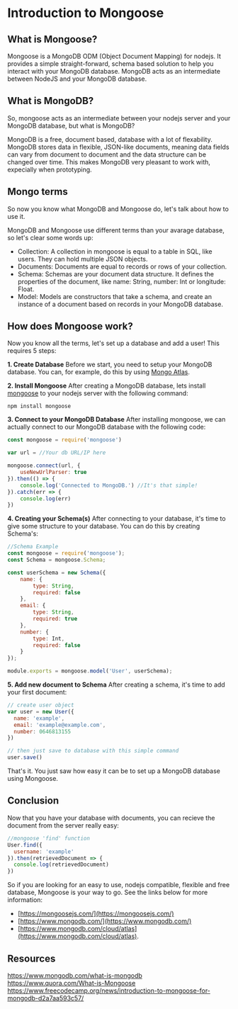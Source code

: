 # Introduction to Mongoose

## What is Mongoose?
Mongoose is a MongoDB ODM (Object Document Mapping) for nodejs. It provides a simple straight-forward, schema based solution to help you interact with your MongoDB database. MongoDB acts as an intermediate between NodeJS and your MongoDB database.

## What is MongoDB?
So, mongoose acts as an intermediate between your nodejs server and your MongoDB database, but what is MongoDB?

MongoDB is a free, document based, database with a lot of flexability. MongoDB stores data in flexible, JSON-like documents, meaning data fields can vary from document to document and the data structure can be changed over time. This makes MongoDB very pleasant to work with, expecially when prototyping. 

## Mongo terms
So now you know what MongoDB and Mongoose do, let's talk about how to use it.

MongoDB and Mongoose use different terms than your avarage database, so let's clear some words up:
- Collection: A collection in mongoose is equal to a table in SQL, like users. They can hold multiple JSON objects.
- Documents: Documents are equal to records or rows of your collection.
- Schema: Schemas are your document data structure. It defines the properties of the document, like name: String, number: Int or longitude: Float.
- Model: Models are constructors that take a schema, and create an instance of a document based on records in your MongoDB database.

## How does Mongoose work?
Now you know all the terms, let's set up a database and add a user! This requires 5 steps:

**1. Create Database**
Before we start, you need to setup your MongoDB database. You can, for example, do this by using [Mongo Atlas](https://www.mongodb.com/cloud/atlas). 

**2. Install Mongoose**
After creating a MongoDB database, lets install [mongoose](https://www.npmjs.com/package/mongoose) to your nodejs server with the following command:

```
npm install mongoose
```

**3. Connect to your MongoDB Database**
After installing mongoose, we can actually connect to our MongoDB database with the following code:

```javascript
const mongoose = require('mongoose')

var url = //Your db URL/IP here

mongoose.connect(url, { 
    useNewUrlParser: true
}).then(() => {
    console.log('Connected to MongoDB.') //It's that simple!
}).catch(err => {
    console.log(err)
})
```

**4. Creating your Schema(s)**
After connecting to your database, it's time to give some structure to your database. You can do this by creating Schema's:

```javascript
//Schema Example
const mongoose = require('mongoose');
const Schema = mongoose.Schema; 

const userSchema = new Schema({
    name: {
        type: String,
        required: false
    },
    email: {
        type: String,
        required: true
    },
    number: {
        type: Int,
        required: false
    }
});

module.exports = mongoose.model('User', userSchema);
```

**5. Add new document to Schema**
After creating a schema, it's time to add your first document:

```javascript
// create user object
var user = new User({
  name: 'example',
  email: 'example@example.com',
  number: 0646813155
})

// then just save to database with this simple command
user.save()
```

That's it. You just saw how easy it can be to set up a MongoDB database using Mongoose.

## Conclusion
Now that you have your database with documents, you can recieve the document from the server really easy:

```javascript
//mongoose 'find' function
User.find({
  username: 'example'
}).then(retrievedDocument => {
  console.log(retrievedDocument)
})
```

So if you are looking for an easy to use, nodejs compatible, flexible and free database, Mongoose is your way to go. See the links below for more information:
- [https://mongoosejs.com/](https://mongoosejs.com/)
- [https://www.mongodb.com/](https://www.mongodb.com/)
- [https://www.mongodb.com/cloud/atlas](https://www.mongodb.com/cloud/atlas). 

## Resources
https://www.mongodb.com/what-is-mongodb
https://www.quora.com/What-is-Mongoose
https://www.freecodecamp.org/news/introduction-to-mongoose-for-mongodb-d2a7aa593c57/